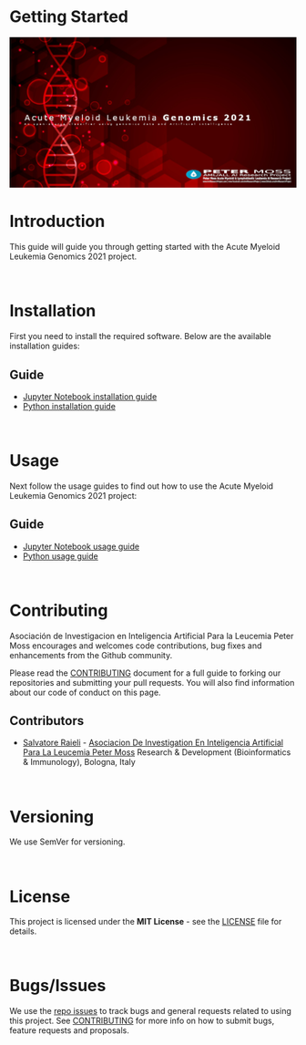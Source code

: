 # Getting Started

![Acute Myeloid Leukemia Genomics 2021](img/project-banner.jpg)

# Introduction
This guide will guide you through getting started with the Acute Myeloid Leukemia Genomics 2021 project.

&nbsp;

# Installation
First you need to install the required software. Below are the available installation guides:

## Guide

- [Jupyter Notebook installation guide](installation/notebook.md)
- [Python installation guide](installation/python.md)

&nbsp;

# Usage
Next follow the usage guides to find out how to use the Acute Myeloid Leukemia Genomics 2021 project:

## Guide

- [Jupyter Notebook usage guide](usage/notebook.md)
- [Python usage guide](usage/python.md)

&nbsp;

# Contributing
Asociación de Investigacion en Inteligencia Artificial Para la Leucemia Peter Moss encourages and welcomes code contributions, bug fixes and enhancements from the Github community.

Please read the [CONTRIBUTING](https://github.com/AMLResearchProject/AML-Genomics-2021/blob/main/CONTRIBUTING.md "CONTRIBUTING") document for a full guide to forking our repositories and submitting your pull requests. You will also find information about our code of conduct on this page.

## Contributors

- [Salvatore Raieli](https://www.leukemiaairesearch.com/association/volunteers/salvatore-raieli  "Salvatore Raieli") - [Asociacion De Investigation En Inteligencia Artificial Para La Leucemia Peter Moss](https://www.leukemiaresearchassociation.ai "Asociacion De Investigation En Inteligencia Artificial Para La Leucemia Peter Moss") Research & Development (Bioinformatics & Immunology), Bologna, Italy

&nbsp;

# Versioning
We use SemVer for versioning.

&nbsp;

# License
This project is licensed under the **MIT License** - see the [LICENSE](https://github.com/AMLResearchProject/AML-Genomics-2021/blob/main/LICENSE "LICENSE") file for details.

&nbsp;

# Bugs/Issues
We use the [repo issues](https://github.com/AMLResearchProject/AML-Genomics-2021/issues "repo issues") to track bugs and general requests related to using this project. See [CONTRIBUTING](https://github.com/AMLResearchProject/AML-Genomics-2021/CONTRIBUTING.md "CONTRIBUTING") for more info on how to submit bugs, feature requests and proposals.